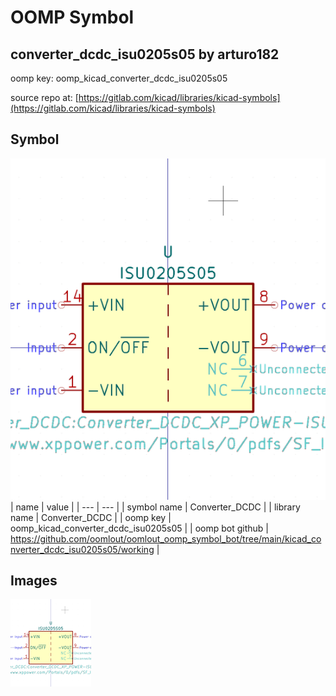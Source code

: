# OOMP Symbol  
## converter_dcdc_isu0205s05  by arturo182  
  
oomp key: oomp_kicad_converter_dcdc_isu0205s05  
  
source repo at: [https://gitlab.com/kicad/libraries/kicad-symbols](https://gitlab.com/kicad/libraries/kicad-symbols)  
## Symbol  
  
[![working.png](working_600.png)](working.png)  
| name | value | 
| --- | --- | 
| symbol name | Converter_DCDC | 
| library name | Converter_DCDC | 
| oomp key | oomp_kicad_converter_dcdc_isu0205s05 | 
| oomp bot github | https://github.com/oomlout/oomlout_oomp_symbol_bot/tree/main/kicad_converter_dcdc_isu0205s05/working | 
## Images  
  
[![working.png](working_140.png)](working.png)  
